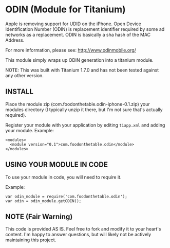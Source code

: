 ODIN (Module for Titanium)
===========================================

Apple is removing support for UDID on the iPhone.  Open Device Identification
Number (ODIN) is replacement identifier required by some ad networks as
a replacement.  ODIN is basically a sha hash of the MAC Address.

For more information, please see: http://www.odinmobile.org/

This module simply wraps up ODIN generation into a titanium module.

NOTE: This was built with Titanium 1.7.0 and has not been tested against
any other version.


INSTALL
-------

Place the module zip (com.foodonthetable.odin-iphone-0.1.zip) your modules directory (I
typically unzip it there, but I'm not sure that's actually required).

Register your module with your application by editing `tiapp.xml` and adding
your module.  Example:

    <modules>
      <module version="0.1">com.foodonthetable.odin</module>
    </modules>



USING YOUR MODULE IN CODE
-------------------------

To use your module in code, you will need to require it. 

Example:

    var odin_module = require('com.foodonthetable.odin');
    var odin = odin_module.getODIN();

NOTE (Fair Warning)
-------------------
This code is provided AS IS.  Feel free to fork and modify it to your heart's
content.  I'm happy to answer questions, but will likely not be actively
maintaining this project.
